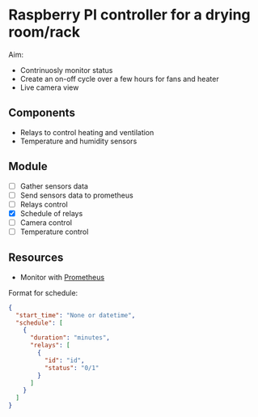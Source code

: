 # Raspberry PI controller for a drying room/rack

Aim:
- Contrinuosly monitor status
- Create an on-off cycle over a few hours for fans and heater
- Live camera view

## Components
- Relays to control heating and ventilation
- Temperature and humidity sensors

## Module
- [ ] Gather sensors data
- [ ] Send sensors data to prometheus
- [ ] Relays control
- [x] Schedule of relays
- [ ] Camera control
- [ ] Temperature control

## Resources
- Monitor with [Prometheus](https://opensource.com/article/21/7/home-temperature-raspberry-pi-prometheus)


Format for schedule:
```json
{
  "start_time": "None or datetime",
  "schedule": [
    {
      "duration": "minutes",
      "relays": [
        {
          "id": "id",
          "status": "0/1"
        }
      ]
    }
  ]
}
```
